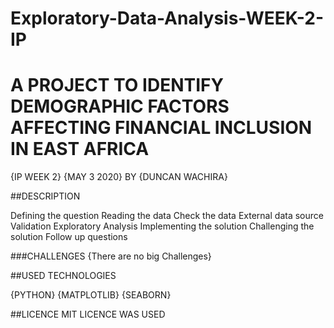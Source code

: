 # Exploratory-Data-Analysis-WEEK-2-IP
# A PROJECT TO IDENTIFY DEMOGRAPHIC FACTORS AFFECTING FINANCIAL INCLUSION IN EAST AFRICA


{IP WEEK 2} {MAY 3 2020}  BY {DUNCAN WACHIRA}


##DESCRIPTION

Defining the question
Reading the data
Check the data
External data source Validation
Exploratory Analysis
Implementing the solution
Challenging the solution
Follow up questions


###CHALLENGES
{There are no big Challenges}


##USED TECHNOLOGIES

{PYTHON}
{MATPLOTLIB}
{SEABORN}


##LICENCE
MIT LICENCE WAS USED
